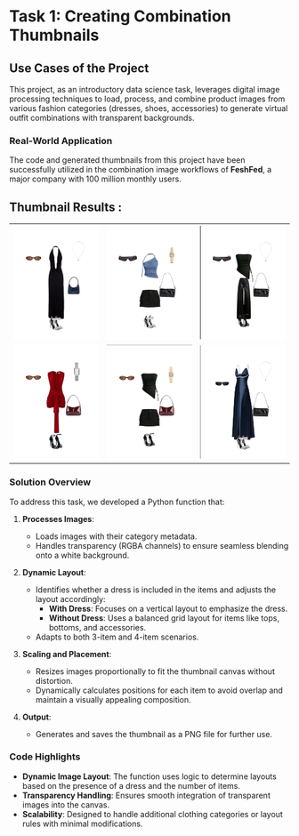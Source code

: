 # Task 1: Creating Combination Thumbnails

## Use Cases of the Project
This project, as an introductory data science task, leverages digital image processing techniques to load, process, and combine product images from various fashion categories (dresses, shoes, accessories) to generate virtual outfit combinations with transparent backgrounds.

### Real-World Application
The code and generated thumbnails from this project have been successfully utilized in the combination image workflows of **FeshFed**, a major company with 100 million monthly users.


## Thumbnail Results : 


<div align="center">
  <table>
    <tr>
      <td><img src="https://github.com/aysenurkocaak/photo/blob/main/WhatsApp%20Image%202024-09-01%20at%2004.31.36%20(3).jpeg" width="300"></td>
      <td><img src="https://github.com/aysenurkocaak/photo/blob/main/WhatsApp%20Image%202024-09-01%20at%2004.31.36%20(2).jpeg" width="300"></td>
      <td><img src="https://github.com/aysenurkocaak/photo/blob/main/WhatsApp%20Image%202024-09-01%20at%2004.31.36.jpeg" width="300"></td>
    </tr>
    <tr>
      <td><img src="https://github.com/aysenurkocaak/photo/blob/main/WhatsApp%20Image%202024-09-01%20at%2004.31.36%20(6).jpeg" width="300"></td>
      <td><img src="https://github.com/aysenurkocaak/photo/blob/main/WhatsApp%20Image%202024-09-01%20at%2004.31.36%20(5).jpeg" width="300"></td>
      <td><img src="https://github.com/aysenurkocaak/photo/blob/main/WhatsApp%20Image%202024-09-01%20at%2004.31.36%20(1).jpeg" width="300"></td>
    </tr>
  </table>
</div>



### Solution Overview
To address this task, we developed a Python function that:
1. **Processes Images**:
   - Loads images with their category metadata.
   - Handles transparency (RGBA channels) to ensure seamless blending onto a white background.

2. **Dynamic Layout**:
   - Identifies whether a dress is included in the items and adjusts the layout accordingly:
     - **With Dress**: Focuses on a vertical layout to emphasize the dress.
     - **Without Dress**: Uses a balanced grid layout for items like tops, bottoms, and accessories.
   - Adapts to both 3-item and 4-item scenarios.

3. **Scaling and Placement**:
   - Resizes images proportionally to fit the thumbnail canvas without distortion.
   - Dynamically calculates positions for each item to avoid overlap and maintain a visually appealing composition.

4. **Output**:
   - Generates and saves the thumbnail as a PNG file for further use.

### Code Highlights
- **Dynamic Image Layout**: The function uses logic to determine layouts based on the presence of a dress and the number of items.
- **Transparency Handling**: Ensures smooth integration of transparent images into the canvas.
- **Scalability**: Designed to handle additional clothing categories or layout rules with minimal modifications.

